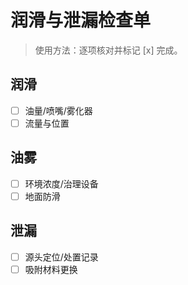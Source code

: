 # 润滑与泄漏检查单

> 使用方法：逐项核对并标记 [x] 完成。

## 润滑

- [ ] 油量/喷嘴/雾化器
- [ ] 流量与位置

## 油雾

- [ ] 环境浓度/治理设备
- [ ] 地面防滑

## 泄漏

- [ ] 源头定位/处置记录
- [ ] 吸附材料更换

